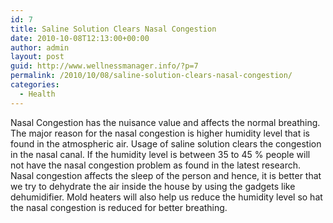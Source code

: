 ```yaml
---
id: 7
title: Saline Solution Clears Nasal Congestion
date: 2010-10-08T12:13:00+00:00
author: admin
layout: post
guid: http://www.wellnessmanager.info/?p=7
permalink: /2010/10/08/saline-solution-clears-nasal-congestion/
categories:
  - Health
---
```

Nasal Congestion has the nuisance value and affects the normal breathing. The major reason for the nasal congestion is higher humidity level that is found in the atmospheric air. Usage of saline solution clears the congestion in the nasal canal. If the humidity level is between 35 to 45 % people will not have the nasal congestion problem as found in the latest research. Nasal congestion affects the sleep of the person and hence, it is better that we try to dehydrate the air inside the house by using the gadgets like dehumidifier. Mold heaters will also help us reduce the humidity level so hat the nasal congestion is reduced for better breathing.
